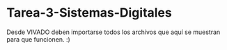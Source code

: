 # Tarea-3-Sistemas-Digitales
Desde VIVADO deben importarse todos los archivos que aquí se muestran para que funcionen. :)

